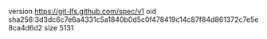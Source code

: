 version https://git-lfs.github.com/spec/v1
oid sha256:3d3dc6c7e6a4331c5a1840b0d5c0f478419c14c87f84d861372c7e5e8ca4d6d2
size 5131
